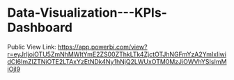 # Data-Visualization---KPIs-Dashboard
Public View Link: https://app.powerbi.com/view?r=eyJrIjoiOTU5ZmNhMWItYmE2ZS00ZThkLTk4ZjctOTJhNGFmYzA2YmIxIiwidCI6ImZlZTNiOTE2LTAxYzEtNDk4Ny1hNjQ2LWUxOTM0MzJiOWVhYSIsImMiOjl9
